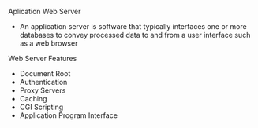 

Aplication Web Server

- An application server is software that typically interfaces one or more databases to convey processed data to and from a user interface such as a web browser

Web Server Features

- Document Root
- Authentication
- Proxy Servers
- Caching
- CGI Scripting
- Application Program Interface